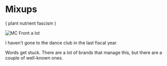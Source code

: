 # Mixups
( plant nutrient fascism )

![MC Front a lot](https://www.youtube.com/watch?v=bFOPwL32UvI)

I haven't gone to the dance club in the last fiscal year.

Words get stuck.  There are a lot of brands that manage this, but there are a couple of well-known ones. 
